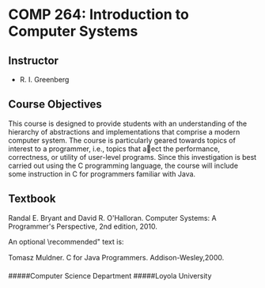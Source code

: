COMP 264: Introduction to Computer Systems
================

## Instructor
* R. I. Greenberg

## Course Objectives
This course is designed to provide students with an understanding of the hierarchy
of abstractions and implementations that comprise a modern computer system. The course is particularly
geared towards topics of interest to a programmer, i.e., topics that aect the performance, correctness, or
utility of user-level programs. Since this investigation is best carried out using the C programming language,
the course will include some instruction in C for programmers familiar with Java.

## Textbook
Randal E. Bryant and David R. O'Halloran.
Computer Systems: A Programmer's Perspective, 2nd edition, 2010.

An optional \recommended" text is: 

Tomasz Muldner.
C for Java Programmers. Addison-Wesley,2000.

#####Computer Science Department 
#####Loyola University
